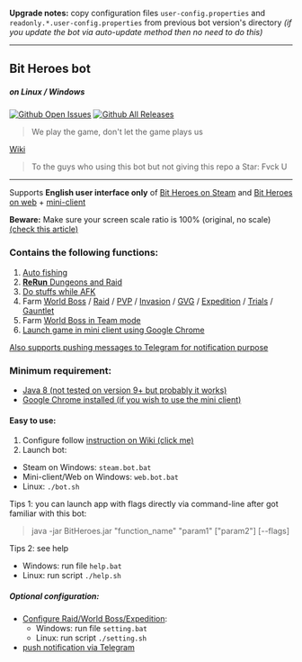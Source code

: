 **Upgrade notes:** copy configuration files `user-config.properties` and `readonly.*.user-config.properties` from previous bot version's directory _(if you update the bot via auto-update method then no need to do this)_
___
## Bit Heroes bot
##### on Linux / Windows

[![Github Open Issues](https://img.shields.io/github/issues/9-9-9-9/Bit-Heroes-bot.svg)](https://github.com/9-9-9-9/Bit-Heroes-bot/issues)
[![Github All Releases](https://img.shields.io/github/downloads/9-9-9-9/Bit-Heroes-bot/total.svg)](https://github.com/9-9-9-9/Bit-Heroes-bot/releases)

> We play the game, don't let the game plays us

[Wiki](https://github.com/9-9-9-9/Bit-Heroes-bot/wiki)

> To the guys who using this bot but not giving this repo a Star: Fvck U
___
Supports **English user interface only** of [Bit Heroes on Steam](https://github.com/9-9-9-9/Bit-Heroes-bot/wiki/Does-this-bot-supports-Steam-version-of-Bit-Heroes%3F) and [Bit Heroes on web](https://www.kongregate.com/games/Juppiomenz/bit-heroes) + [mini-client](https://github.com/9-9-9-9/Bit-Heroes-bot/wiki/Function-%22client%22-(mini-client-on-Chrome))

**Beware:** Make sure your screen scale ratio is 100% (original, no scale) [(check this article)](https://www.windowscentral.com/how-set-custom-display-scaling-setting-windows-10)

### Contains the following functions:
1. [Auto fishing](https://github.com/9-9-9-9/Bit-Heroes-bot/wiki/Function-%22fishing%22)
2. [**ReRun** Dungeons and Raid](https://github.com/9-9-9-9/Bit-Heroes-bot/wiki/Function-%22rerun%22)
3. [Do stuffs while AFK](https://github.com/9-9-9-9/Bit-Heroes-bot/wiki/Function-%22afk%22)
4. Farm  [World Boss](https://github.com/9-9-9-9/Bit-Heroes-bot/wiki/Function-%22world-boss%22) / [Raid](https://github.com/9-9-9-9/Bit-Heroes-bot/wiki/Function-%22raid%22) / [PVP](https://github.com/9-9-9-9/Bit-Heroes-bot/wiki/Function-%22pvp%22) / [Invasion](https://github.com/9-9-9-9/Bit-Heroes-bot/wiki/Function-%22invasion%22) / [GVG](https://github.com/9-9-9-9/Bit-Heroes-bot/wiki/Function-%22GVG%22) / [Expedition](https://github.com/9-9-9-9/Bit-Heroes-bot/wiki/Function-%22expedition%22) / [Trials](https://github.com/9-9-9-9/Bit-Heroes-bot/wiki/Function-%22trials%22) / [Gauntlet](https://github.com/9-9-9-9/Bit-Heroes-bot/wiki/Function-%22gauntlet%22)
5. Farm [World Boss in Team mode](https://github.com/9-9-9-9/Bit-Heroes-bot/wiki/Function-%22world-boss%22-(team))
6. [Launch game in mini client using Google Chrome](https://github.com/9-9-9-9/Bit-Heroes-bot/wiki/Function-%22client%22-(mini-client-on-Chrome))

[Also supports pushing messages to Telegram for notification purpose](https://github.com/9-9-9-9/Bit-Heroes-bot/wiki/Configure-Telegram-in-able-to-receive-notification)

### Minimum requirement:
- [Java 8 (not tested on version 9+ but probably it works)](https://docs.oracle.com/javase/8/docs/technotes/guides/install/install_overview.html)
- [Google Chrome installed (if you wish to use the mini client)](https://www.google.com/chrome)

#### Easy to use:
1. Configure follow [instruction on Wiki (click me)](https://github.com/9-9-9-9/Bit-Heroes-bot/wiki/Basic-setup)
2. Launch bot:
  - Steam on Windows: `steam.bot.bat`
  - Mini-client/Web on Windows: `web.bot.bat`
  - Linux: `./bot.sh`
  
Tips 1: you can launch app with flags directly via command-line after got familiar with this bot:
> java -jar BitHeroes.jar "function_name" "param1" ["param2"] [--flags]

Tips 2: see help
- Windows: run file `help.bat`
- Linux: run script `./help.sh`

##### Optional configuration:
- [Configure Raid/World Boss/Expedition](https://github.com/9-9-9-9/Bit-Heroes-bot/wiki/Select-Raid-World-Boss-level,-mode,..-using-%60setting%60-function):
  - Windows: run file `setting.bat`
  - Linux: run script `./setting.sh`
- [push notification via Telegram](https://github.com/9-9-9-9/Bit-Heroes-bot/wiki/Configure-Telegram-in-able-to-receive-notification)